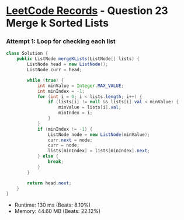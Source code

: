 # [LeetCode Records](../README.md) - Question 23 Merge k Sorted Lists

### Attempt 1: Loop for checking each list
```java
class Solution {
    public ListNode mergeKLists(ListNode[] lists) {
        ListNode head = new ListNode();
        ListNode curr = head;

        while (true) {
            int minValue = Integer.MAX_VALUE;
            int minIndex = -1;
            for (int i = 0; i < lists.length; i++) {
                if (lists[i] != null && lists[i].val < minValue) {
                    minValue = lists[i].val;
                    minIndex = i;
                }
            }
            if (minIndex != -1) {
                ListNode node = new ListNode(minValue);
                curr.next = node;
                curr = node;
                lists[minIndex] = lists[minIndex].next;
            } else {
                break;
            }
        }

        return head.next;
    }
}
```
- Runtime: 130 ms (Beats: 8.10%)
- Memory: 44.60 MB (Beats: 22.12%)

<br>
